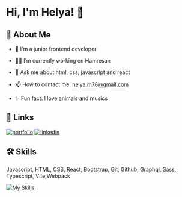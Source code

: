 
# Hi, I'm Helya! 👋

## 🚀 About Me
- 🌱 I'm a junior frontend developer

- 👩‍💻 I’m currently working on Hamresan

- 💬 Ask me about html, css, javascript and react

- 📫 How to contact me: helya.m78@gmail.com

- ✨ Fun fact: I love animals and musics


## 🔗 Links
[![portfolio](https://img.shields.io/badge/my_portfolio-000?style=for-the-badge&logo=ko-fi&logoColor=white)](https://helyamoradi.ir/)
[![linkedin](https://img.shields.io/badge/linkedin-0A66C2?style=for-the-badge&logo=linkedin&logoColor=white)](https://www.linkedin.com/in/helya-moradi)


## 🛠 Skills
Javascript, HTML, CSS, React, Bootstrap, Git, Github, Graphql, Sass, Typescript, Vite,Webpack

[![My Skills](https://skillicons.dev/icons?i=js,html,css,react,bootstrap,git,github,graphql,sass,ts,vite,webpack)](https://skillicons.dev)

